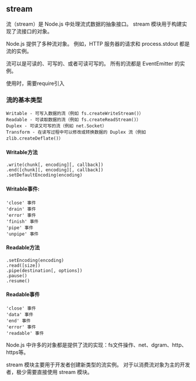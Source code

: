## stream
流（stream）是 Node.js 中处理流式数据的抽象接口。 stream 模块用于构建实现了流接口的对象。

Node.js 提供了多种流对象。 例如，HTTP 服务器的请求和 process.stdout 都是流的实例。

流可以是可读的、可写的、或者可读可写的。 所有的流都是 EventEmitter 的实例。

使用时，需要require引入

### 流的基本类型

	Writable - 可写入数据的流（例如 fs.createWriteStream()）
	Readable - 可读取数据的流（例如 fs.createReadStream()）
	Duplex - 可读又可写的流（例如 net.Socket） 		
	Transform - 在读写过程中可以修改或转换数据的 Duplex 流（例如 zlib.createDeflate()）

#### Writable方法
	.write(chunk[, encoding][, callback])
	.end([chunk][, encoding][, callback])
	.setDefaultEncoding(encoding)
#### Writable事件:

	'close' 事件
	'drain' 事件
	'error' 事件
	'finish' 事件
	'pipe' 事件
	'unpipe' 事件
#### Readable方法
	.setEncoding(encoding)
	.read([size])
	.pipe(destination[, options])
	.pause()
	.resume()
#### Readable事件
	'close' 事件
	'data' 事件
	'end' 事件
	'error' 事件
	'readable' 事件

Node.js 中许多的对象都是提供了流的实现：fs文件操作、net、dgram、http、https等。

stream 模块主要用于开发者创建新类型的流实例。 对于以消费流对象为主的开发者，极少需要直接使用 stream 模块。

